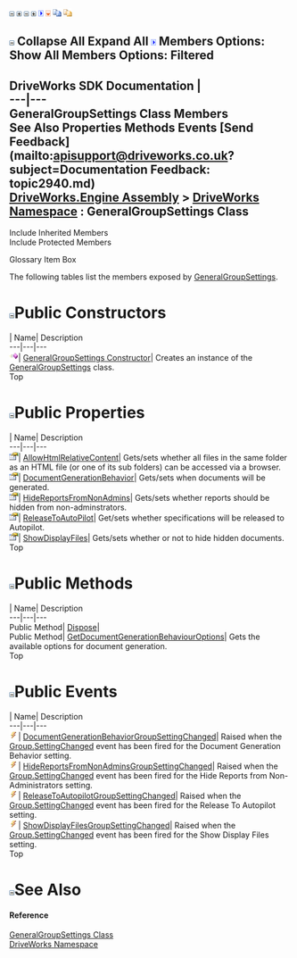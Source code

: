 ![](dotnetimages/collapse.gif) ![](dotnetimages/expand.gif) ![](dotnetimages/collapse.gif) ![](dotnetimages/expand.gif) ![](dotnetimages/drpdown.gif) ![](dotnetimages/drpdown_orange.gif) ![](dotnetimages/copycode.gif) ![](dotnetimages/copycodeHighlight.gif)

![](dotnetimages/collapse.gif) Collapse All Expand All ![](dotnetimages/drpdown.gif) Members Options: Show All  Members Options: Filtered   
---  
DriveWorks SDK Documentation  |   
---|---  
GeneralGroupSettings Class Members   
See Also Properties Methods Events [Send Feedback](mailto:apisupport@driveworks.co.uk?subject=Documentation Feedback: topic2940.md)  
[DriveWorks.Engine Assembly](topic2156.md) > [DriveWorks Namespace](topic2159.md) : GeneralGroupSettings Class  
---  
  
Include Inherited Members    
Include Protected Members  


Glossary Item Box

The following tables list the members exposed by [GeneralGroupSettings](topic2940.md).

# ![](dotnetimages/collapse.gif)Public Constructors

| Name| Description  
---|---|---  
![Public Constructor](dotnetimages/publicConstructor.gif)| [GeneralGroupSettings Constructor](topic2946.md)| Creates an instance of the [GeneralGroupSettings](topic2940.md) class.   
Top

# ![](dotnetimages/collapse.gif)Public Properties

| Name| Description  
---|---|---  
![Public Property](dotnetimages/publicProperty.gif)| [AllowHtmlRelativeContent](topic2949.md)| Gets/sets whether all files in the same folder as an HTML file (or one of its sub folders) can be accessed via a browser.   
![Public Property](dotnetimages/publicProperty.gif)| [DocumentGenerationBehavior](topic2950.md)| Gets/sets when documents will be generated.   
![Public Property](dotnetimages/publicProperty.gif)| [HideReportsFromNonAdmins](topic2951.md)| Gets/sets whether reports should be hidden from non-adminstrators.   
![Public Property](dotnetimages/publicProperty.gif)| [ReleaseToAutoPilot](topic2952.md)| Get/sets whether specifications will be released to Autopilot.   
![Public Property](dotnetimages/publicProperty.gif)| [ShowDisplayFiles](topic2953.md)| Gets/sets whether or not to hide hidden documents.   
Top

# ![](dotnetimages/collapse.gif)Public Methods

| Name| Description  
---|---|---  
Public Method| [Dispose](topic2947.md)|   
Public Method| [GetDocumentGenerationBehaviourOptions](topic2948.md)| Gets the available options for document generation.   
Top

# ![](dotnetimages/collapse.gif)Public Events

| Name| Description  
---|---|---  
![Public Event](dotnetimages/publicEvent.gif)| [DocumentGenerationBehaviorGroupSettingChanged](topic2954.md)| Raised when the [Group.SettingChanged](topic3021.md) event has been fired for the Document Generation Behavior setting.   
![Public Event](dotnetimages/publicEvent.gif)| [HideReportsFromNonAdminsGroupSettingChanged](topic2955.md)| Raised when the [Group.SettingChanged](topic3021.md) event has been fired for the Hide Reports from Non-Administrators setting.   
![Public Event](dotnetimages/publicEvent.gif)| [ReleaseToAutopilotGroupSettingChanged](topic2956.md)| Raised when the [Group.SettingChanged](topic3021.md) event has been fired for the Release To Autopilot setting.   
![Public Event](dotnetimages/publicEvent.gif)| [ShowDisplayFilesGroupSettingChanged](topic2957.md)| Raised when the [Group.SettingChanged](topic3021.md) event has been fired for the Show Display Files setting.   
Top

# ![](dotnetimages/collapse.gif)See Also

#### Reference

[GeneralGroupSettings Class](topic2940.md)   
[DriveWorks Namespace](topic2159.md)


